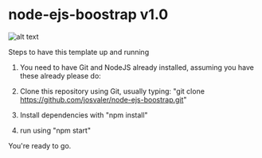 <H1>node-ejs-boostrap v1.0</H1>

![alt text](http://www.southobelisk.net/img/node-ejs-boostrap.png)

Steps to have this template up and running

1. You need to have Git and NodeJS already installed, assuming you have these already please do:

1. Clone this repository using Git, usually typing: "git clone https://github.com/josvaler/node-ejs-boostrap.git"
2. Install dependencies with "npm install"
3. run using "npm start"

You're ready to go.